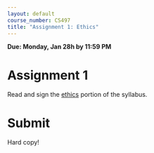 ```yaml
---
layout: default
course_number: CS497
title: "Assignment 1: Ethics"
---
```


**Due: Monday, Jan 28h by 11:59 PM**

# Assignment 1

Read and sign the [ethics](../ethics.html) portion of the syllabus. 

# Submit #

Hard copy!
